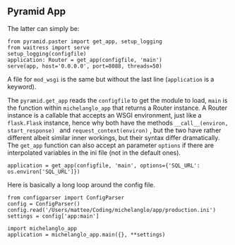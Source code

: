 ## Pyramid App

The latter can simply be:

    from pyramid.paster import get_app, setup_logging
    from waitress import serve
    setup_logging(configfile)
    application: Router = get_app(configfile, 'main')
    serve(app, host='0.0.0.0', port=8088, threads=50)
    
A file for `mod_wsgi` is the same but without the last line (`application` is a keyword).

The `pyramid.get_app` reads the `configfile` to get the module to load,
`main` is the function within `michelanglo_app` that returns a Router instance.
A Router instance is a callable that accepts an WSGI environment, just like a `flask.Flask` instance,
hence why both have the methods `__call__(environ, start_response) ` and `request_context(environ)` ,
but the two have rather different albeit similar inner workings, but their syntax differ dramatically.
The `get_app` function can also accept an parameter `options` if there are interpolated variables in the ini file
(not in the default ones).

    application = get_app(configfile, 'main', options={'SQL_URL': os.environ['SQL_URL']})

Here is basically a long loop around the config file.
    
    from configparser import ConfigParser
    config = ConfigParser()
    config.read('/Users/matteo/Coding/michelanglo/app/production.ini')
    settings = config['app:main']
    
    import michelanglo_app
    application = michelanglo_app.main({}, **settings)

